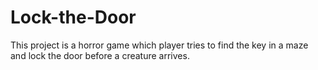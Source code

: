 # Lock-the-Door
This project is a horror game which player tries to find the key in a maze and lock the door before a creature arrives.
